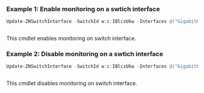### Example 1: Enable monitoring on a swtich interface
```powershell
Update-ZNSwitchInterface -SwitchId w:c:IBlczUkw -Interfaces @("GigabitEthernet3") -ShouldMonitor
```

```output

```

This cmdlet enables monitoring on switch interface.

### Example 2: Disable monitoring on a swtich interface
```powershell
Update-ZNSwitchInterface -SwitchId w:c:IBlczUkw -Interfaces @("GigabitEthernet3") -ShouldMonitor:$false
```

```output

```

This cmdlet disables monitoring on switch interface.
